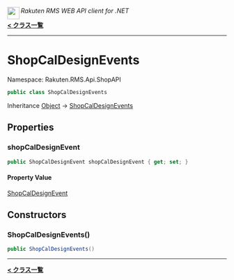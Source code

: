 <img align="left" style="height: 2em;" src="https://webservice.rakuten.co.jp/favicon.ico"><em>Rakuten RMS WEB API client for .NET</em>

[**< クラス一覧**](./)
- - -

# ShopCalDesignEvents

Namespace: Rakuten.RMS.Api.ShopAPI

```csharp
public class ShopCalDesignEvents
```

Inheritance [Object](https://docs.microsoft.com/en-us/dotnet/api/system.object) → [ShopCalDesignEvents](./rakuten.rms.api.shopapi.shopcaldesignevents)

## Properties

### <a id="properties-shopcaldesignevent"/>**shopCalDesignEvent**

```csharp
public ShopCalDesignEvent shopCalDesignEvent { get; set; }
```

#### Property Value

[ShopCalDesignEvent](./rakuten.rms.api.shopapi.shopcaldesignevent)<br>

## Constructors

### <a id="constructors-.ctor"/>**ShopCalDesignEvents()**

```csharp
public ShopCalDesignEvents()
```


- - -
[**< クラス一覧**](./)
